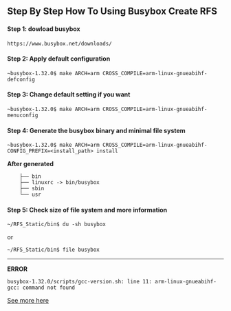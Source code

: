 <h2> Step By Step How To Using Busybox Create RFS </h2>


#### Step 1: dowload busybox
```text
https://www.busybox.net/downloads/
```
#### Step 2: Apply default configuration
```shell
~busybox-1.32.0$ make ARCH=arm CROSS_COMPILE=arm-linux-gnueabihf- defconfig
```
#### Step 3: Change default setting if you want
```shell
~busybox-1.32.0$ make ARCH=arm CROSS_COMPILE=arm-linux-gnueabihf- menuconfig
```

#### Step 4: Generate the busybox binary and minimal file system
```shell
~busybox-1.32.0$ make ARCH=arm CROSS_COMPILE=arm-linux-gnueabihf- CONFIG_PREFIX=<install_path> install
```
**After generated**
```text
    ├── bin
    ├── linuxrc -> bin/busybox
    ├── sbin
    └── usr
```

#### Step 5: Check size of file system and more information
```shell
~/RFS_Static/bin$ du -sh busybox
```
or 
```shell
~/RFS_Static/bin$ file busybox
```
--------------------------------------------------------------------------------------------
**ERROR**
```text
busybox-1.32.0/scripts/gcc-version.sh: line 11: arm-linux-gnueabihf-gcc: command not found
```
[See more here](https://stackoverflow.com/questions/36446721/arm-linux-gnueabi-g-command-not-found/42173507)



